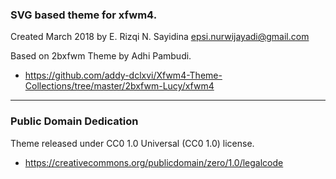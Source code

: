 ### SVG based theme for xfwm4.

Created March 2018 by E. Rizqi N. Sayidina <epsi.nurwijayadi@gmail.com>

Based on 2bxfwm Theme by Adhi Pambudi.

* https://github.com/addy-dclxvi/Xfwm4-Theme-Collections/tree/master/2bxfwm-Lucy/xfwm4

-- -- --

### Public Domain Dedication

Theme released under CC0 1.0 Universal (CC0 1.0) license.

* https://creativecommons.org/publicdomain/zero/1.0/legalcode

